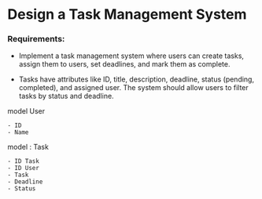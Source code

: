 <h1>Design a Task Management System</h1>

<h3>Requirements:</h3>

- Implement a task management system where users can create tasks, assign them to users, set deadlines, and mark them as complete.
  
- Tasks have attributes like ID, title, description, deadline, status (pending, completed), and assigned user.
The system should allow users to filter tasks by status and deadline.

model User

    - ID
    - Name
  

model : Task

    - ID Task
    - ID User
    - Task
    - Deadline
    - Status